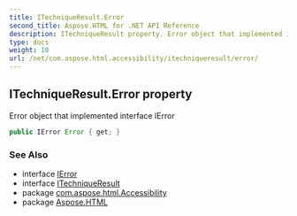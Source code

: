 ```yaml
---
title: ITechniqueResult.Error
second_title: Aspose.HTML for .NET API Reference
description: ITechniqueResult property. Error object that implemented interface IError
type: docs
weight: 10
url: /net/com.aspose.html.accessibility/itechniqueresult/error/
---
```

## ITechniqueResult.Error property

Error object that implemented interface IError

```java
public IError Error { get; }
```

### See Also

* interface [IError](../../ierror/)
* interface [ITechniqueResult](../)
* package [com.aspose.html.Accessibility](../../../com.aspose.html.accessibility/)
* package [Aspose.HTML](../../../)
